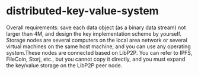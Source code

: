 # distributed-key-value-system

Overall requirements: save each data object (as a binary data stream) not larger than 4M,
and design the key implementation scheme by yourself.
Storage nodes are several computers on the local area network or several virtual machines on the same host machine, 
and you can use any operating system.These nodes are connected based on LibP2P. 
You can refer to IPFS, FileCoin, Storj, etc.,
but you cannot copy it directly, and you must expand the key/value storage on the LibP2P peer node.
